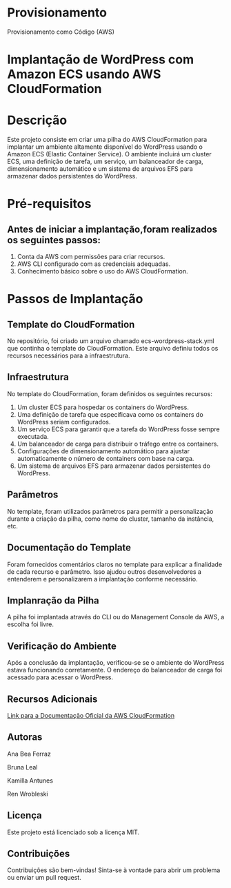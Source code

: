 # Provisionamento
Provisionamento como Código (AWS)


<h1>Implantação de WordPress com Amazon ECS usando AWS CloudFormation</h1>



<h1>Descrição</h1>


Este projeto consiste em criar uma pilha do AWS CloudFormation para implantar um ambiente altamente disponível do WordPress usando o Amazon ECS (Elastic Container Service). O ambiente incluirá um cluster ECS, uma definição de tarefa, um serviço, um balanceador de carga, dimensionamento automático e um sistema de arquivos EFS para armazenar dados persistentes do WordPress.

<h1>Pré-requisitos</h1>


<h2>Antes de iniciar a implantação,foram realizados os seguintes passos:</h2>


1. Conta da AWS com permissões para criar recursos.
2. AWS CLI configurado com as credenciais adequadas.
3. Conhecimento básico sobre o uso do AWS CloudFormation.

<h1>Passos de Implantação</h1>

<h2>Template do CloudFormation</h2>

No repositório, foi criado um arquivo chamado ecs-wordpress-stack.yml que continha o template do CloudFormation. Este arquivo definiu todos os recursos necessários para a infraestrutura.

<h2>Infraestrutura</h2>

No template do CloudFormation, foram definidos os seguintes recursos:

1. Um cluster ECS para hospedar os containers do WordPress.
2. Uma definição de tarefa que especificava como os containers do WordPress seriam configurados.
3. Um serviço ECS para garantir que a tarefa do WordPress fosse sempre executada.
4. Um balanceador de carga para distribuir o tráfego entre os containers.
5. Configurações de dimensionamento automático para ajustar automaticamente o número de containers com base na carga.
6. Um sistema de arquivos EFS para armazenar dados persistentes do WordPress.



<h2>Parâmetros</h2>



No template, foram utilizados parâmetros para permitir a personalização durante a criação da pilha, como nome do cluster, tamanho da instância, etc.




<h2>Documentação do Template</h2>



Foram fornecidos comentários claros no template para explicar a finalidade de cada recurso e parâmetro. Isso ajudou outros desenvolvedores a entenderem e personalizarem a implantação conforme necessário.



<h2>Implanração da Pilha</h2>



A pilha foi implantada através do CLI ou do Management Console da AWS, a escolha foi livre.



<h2>Verificação do Ambiente</h2>



Após a conclusão da implantação, verificou-se se o ambiente do WordPress estava funcionando corretamente. O endereço do balanceador de carga foi acessado para acessar o WordPress.



<h2>Recursos Adicionais</h2>


<a href="https://docs.aws.amazon.com/cloudformation/index.html" target="_blank">Link para a Documentação Oficial da AWS CloudFormation</a>




<h2>Autoras</h2>


Ana Bea Ferraz

Bruna Leal

Kamilla Antunes

Ren Wrobleski


<h2>Licença</h2>

Este projeto está licenciado sob a licença MIT.

<h2>Contribuições</h2>

Contribuições são bem-vindas! Sinta-se à vontade para abrir um problema ou enviar um pull request.






